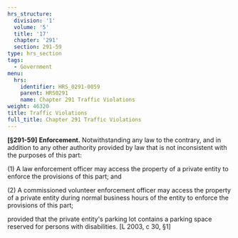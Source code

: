 ```yaml
---
hrs_structure:
  division: '1'
  volume: '5'
  title: '17'
  chapter: '291'
  section: 291-59
type: hrs_section
tags:
  - Government
menu:
  hrs:
    identifier: HRS_0291-0059
    parent: HRS0291
    name: Chapter 291 Traffic Violations
weight: 46320
title: Traffic Violations
full_title: Chapter 291 Traffic Violations
---
```

**[§291-59]** **Enforcement.** Notwithstanding any law to the contrary, and in addition to any other authority provided by law that is not inconsistent with the purposes of this part:

(1) A law enforcement officer may access the property of a private entity to enforce the provisions of this part; and

(2) A commissioned volunteer enforcement officer may access the property of a private entity during normal business hours of the entity to enforce the provisions of this part;

provided that the private entity's parking lot contains a parking space reserved for persons with disabilities. [L 2003, c 30, §1]